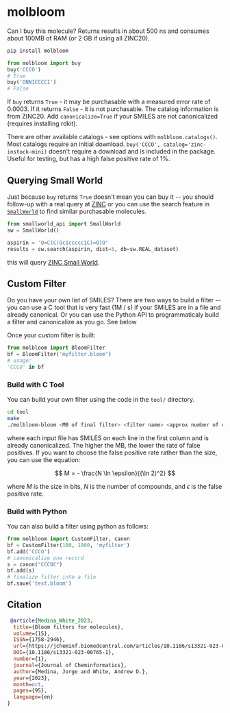 # molbloom

Can I buy this molecule? Returns results in about 500 ns and consumes about 100MB of RAM (or 2 GB if using all ZINC20).

```sh
pip install molbloom
```

```py
from molbloom import buy
buy('CCCO')
# True
buy('ONN1CCCC1')
# False
```

If `buy` returns `True` - it may be purchasable with a measured error rate of 0.0003. If it returns `False` - it is not purchasable.
The catalog information is from ZINC20. Add `canonicalize=True` if your SMILES are not canonicalized (requires installing rdkit).

There are other available catalogs - see options with `molbloom.catalogs()`. Most catalogs require an initial download. `buy('CCCO', catalog='zinc-instock-mini)` doesn't require a download and is included in the package. Useful for testing, but has a high false positive rate of 1%.

## Querying Small World

Just because `buy` returns `True` doesn't mean you can buy it -- you should follow-up with a real query at [ZINC](https://zinc.docking.org/) or you can use the search feature in [`SmallWorld`](https://github.com/matteoferla/Python_SmallWorld_API) to find similar purchasable molecules.

```py
from smallworld_api import SmallWorld
sw = SmallWorld()

aspirin = 'O=C(C)Oc1ccccc1C(=O)O'
results = sw.search(aspirin, dist=5, db=sw.REAL_dataset)
```
this will query [ZINC Small World](https://sw.docking.org/).

## Custom Filter

Do you have your own list of SMILES? There are two ways to build a filter -- you can use a C tool that is very fast (1M / s) if your SMILES are in a file and already canonical. Or you can use the Python API to programmaticaly build a filter and canonicalize as you go. See below

Once your custom filter is built:

```py
from molbloom import BloomFilter
bf = BloomFilter('myfilter.bloom')
# usage:
'CCCO' in bf
```

### Build with C Tool

You can build your own filter using the code in the `tool/` directory.

```sh
cd tool
make
./molbloom-bloom <MB of final filter> <filter name> <approx number of compounds> <input file 1> <input file 2> ...
```

where each input file has SMILES on each line in the first column and is already canonicalized. The higher the MB, the lower the rate of false positives. If you want to choose the false positive rate rather than the size, you can use the equation:

$$
M = - \frac{N \ln \epsilon}{(\ln 2)^2}
$$

where $M$ is the size in bits, $N$ is the number of compounds, and $\epsilon$ is the false positive rate.

### Build with Python

You can also build a filter using python as follows:

```py
from molbloom import CustomFilter, canon
bf = CustomFilter(100, 1000, 'myfilter')
bf.add('CCCO')
# canonicalize one record
s = canon("CCCOC")
bf.add(s)
# finalize filter into a file
bf.save('test.bloom')
```

## Citation

```bibtex
 @article{Medina_White_2023,
  title={Bloom filters for molecules},
  volume={15},
  ISSN={1758-2946},
  url={https://jcheminf.biomedcentral.com/articles/10.1186/s13321-023-00765-1},
  DOI={10.1186/s13321-023-00765-1},
  number={1},
  journal={Journal of Cheminformatics},
  author={Medina, Jorge and White, Andrew D.},
  year={2023},
  month=oct,
  pages={95},
  language={en}
}
```
